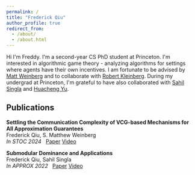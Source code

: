 ```yaml
---
permalink: /
title: "Frederick Qiu"
author_profile: true
redirect_from: 
  - /about/
  - /about.html
---
```

Hi I'm Freddy. I'm a second-year CS PhD student at Princeton. I'm interested in algorithmic game theory - analyzing algorithms for settings where agents have their own incentives. I am fortunate to be advised by [Matt Weinberg](https://www.cs.princeton.edu/~smattw/) and to collaborate with [Robert Kleinberg](https://www.cs.cornell.edu/~rdk/). During my undergrad at Princeton, I'm grateful to have also collaborated with [Sahil Singla](https://faculty.cc.gatech.edu/~ssingla7/) and [Huacheng Yu](https://www.cs.princeton.edu/~hy2/).


## Publications

**Settling the Communication Complexity of VCG-based Mechanisms for All Approximation Guarantees**\
Frederick Qiu, S. Matthew Weinberg\
*In STOC 2024* &nbsp; [Paper](https://dl.acm.org/doi/abs/10.1145/3618260.3649706) [Video](https://www.youtube.com/watch?v=FciXVzrBWMY)


**Submodular Dominance and Applications**\
Frederick Qiu, Sahil Singla\
*In APPROX 2022* &nbsp; [Paper](https://drops.dagstuhl.de/entities/document/10.4230/LIPIcs.APPROX/RANDOM.2022.44) [Video](https://www.youtube.com/watch?v=Zt5cZSt1q3U)
